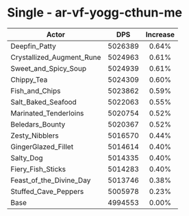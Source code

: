 # Single - ar-vf-yogg-cthun-me
| Actor | DPS | Increase |
|---|:---:|:---:|
|Deepfin_Patty|5026389|0.64%|
|Crystallized_Augment_Rune|5024963|0.61%|
|Sweet_and_Spicy_Soup|5024939|0.61%|
|Chippy_Tea|5024309|0.60%|
|Fish_and_Chips|5023862|0.59%|
|Salt_Baked_Seafood|5022063|0.55%|
|Marinated_Tenderloins|5020754|0.52%|
|Beledars_Bounty|5020367|0.52%|
|Zesty_Nibblers|5016570|0.44%|
|GingerGlazed_Fillet|5014614|0.40%|
|Salty_Dog|5014335|0.40%|
|Fiery_Fish_Sticks|5014283|0.40%|
|Feast_of_the_Divine_Day|5013746|0.38%|
|Stuffed_Cave_Peppers|5005978|0.23%|
|Base|4994553|0.00%|

